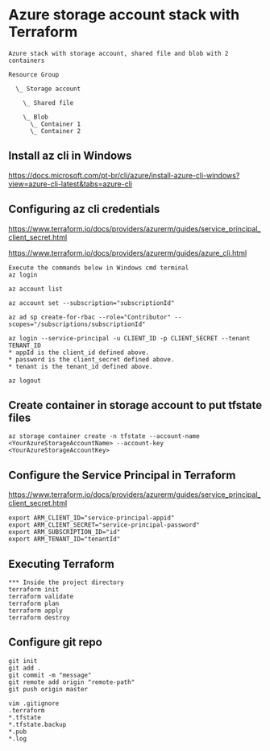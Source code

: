 # Azure storage account stack with Terraform
```
Azure stack with storage account, shared file and blob with 2 containers

Resource Group

  \_ Storage account

    \_ Shared file

    \_ Blob
      \_ Container 1
      \_ Container 2
```

## Install az cli in Windows
https://docs.microsoft.com/pt-br/cli/azure/install-azure-cli-windows?view=azure-cli-latest&tabs=azure-cli


## Configuring az cli credentials
https://www.terraform.io/docs/providers/azurerm/guides/service_principal_client_secret.html

https://www.terraform.io/docs/providers/azurerm/guides/azure_cli.html

```
Execute the commands below in Windows cmd terminal
az login

az account list

az account set --subscription="subscriptionId"

az ad sp create-for-rbac --role="Contributor" --scopes="/subscriptions/subscriptionId"

az login --service-principal -u CLIENT_ID -p CLIENT_SECRET --tenant TENANT_ID
* appId is the client_id defined above.
* password is the client_secret defined above.
* tenant is the tenant_id defined above.

az logout
```

## Create container in storage account to put tfstate files
```
az storage container create -n tfstate --account-name <YourAzureStorageAccountName> --account-key <YourAzureStorageAccountKey>
```

## Configure the Service Principal in Terraform
https://www.terraform.io/docs/providers/azurerm/guides/service_principal_client_secret.html

```
export ARM_CLIENT_ID="service-principal-appid"
export ARM_CLIENT_SECRET="service-principal-password"
export ARM_SUBSCRIPTION_ID="id"
export ARM_TENANT_ID="tenantId"
```

## Executing Terraform
```
*** Inside the project directory
terraform init
terraform validate
terraform plan
terraform apply
terraform destroy
```

## Configure git repo
```
git init
git add .
git commit -m "message"
git remote add origin "remote-path"
git push origin master

vim .gitignore
.terraform
*.tfstate
*.tfstate.backup
*.pub
*.log
```